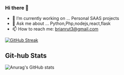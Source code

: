 ### Hi there 👋
- 🔭 I’m currently working on ...  Personal SAAS projects
- 💬 Ask me about ... Python,Php,nodejs,react,flask
- 📫 How to reach me: brianrut3@gmail.com

<!--
**theoreticallybrian/theoreticallybrian** is a ✨ _special_ ✨ repository because its `README.md` 

Here are some ideas to get you started:

-->

[![GitHub Streak](https://streak-stats.demolab.com/?user=theoreticallybrian&theme=radical)](https://git.io/streak-stats)

## Git-hub Stats

<!-- Github stats -->

![Anurag's GitHub stats](https://github-readme-stats.vercel.app/api?username=theoreticallybrian&show_icons=true&theme=radical)


